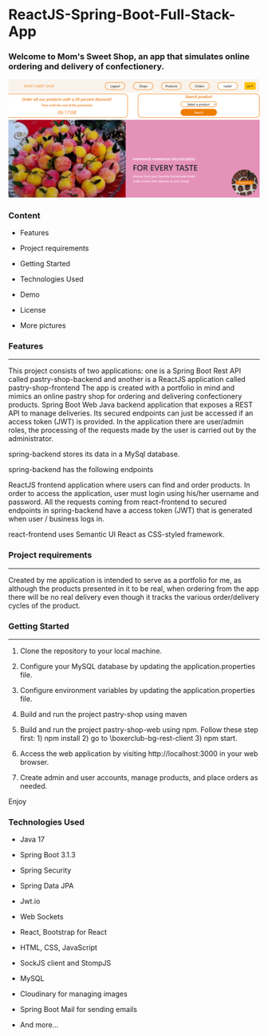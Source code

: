 <h1>ReactJS-Spring-Boot-Full-Stack-App</h1>
<h3>Welcome to Mom's Sweet Shop, an app that simulates online ordering and delivery of confectionery.</h3>

![Примерна снимка](https://github.com/Ivzilol/pastry-shop/blob/32f8fff9988007445e3f307563b6d391e04edb24/src/main/resources/static/img/main_picture.png)

<h3>Content</h3>

- Features

- Project requirements

- Getting Started

- Technologies Used

- Demo

- License

- More pictures


<h3>Features</h3>
<hr>
This project consists of two applications: one is a Spring Boot Rest API called pastry-shop-backend and another is a ReactJS application called pastry-shop-frontend
The app is created with a portfolio in mind and mimics an online pastry shop for ordering and delivering confectionery products.
Spring Boot Web Java backend application that exposes a REST API to manage deliveries. Its secured endpoints can just be accessed if an access token (JWT) is provided.
In the application there are user/admin roles, the processing of the requests made by the user is carried out by the administrator.

spring-backend stores its data in a MySql database.

spring-backend has the following endpoints

ReactJS frontend application where users can find and order products. In order to access the application, user must login using his/her username and password. All the requests coming from react-frontend to secured endpoints in spring-backend have a access token (JWT) that is generated when user / business logs in.

react-frontend uses Semantic UI React as CSS-styled framework.

<h3>Project requirements</h3>
<hr>
Created by me application is intended to serve as a portfolio for me, as although the products presented in it to be real, when ordering from the app there will be no real delivery even though it tracks the various order/delivery cycles of the product.

<h3>Getting Started</h3>
<hr>

1. Clone the repository to your local machine.

2. Configure your MySQL database by updating the application.properties file.
  
3. Configure environment variables by updating the application.properties file.
   
4. Build and run the project pastry-shop using maven

5. Build and run the project pastry-shop-web using npm. Follow these step first: 1) npm install 2) go to \boxerclub-bg-rest-client 3) npm start.

6. Access the web application by visiting http://localhost:3000 in your web browser.

7. Create admin and user accounts, manage products, and place orders as needed.

Enjoy

<h3>Technologies Used</h3>

- Java 17

- Spring Boot 3.1.3

- Spring Security

- Spring Data JPA

- Jwt.io

- Web Sockets

- React, Bootstrap for React

- HTML, CSS, JavaScript

- SockJS client and StompJS

- MySQL

- Cloudinary for managing images

- Spring Boot Mail for sending emails

- And more...

